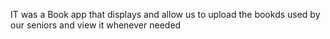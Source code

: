 IT was a Book app that displays and allow us to upload the bookds used by our seniors and view it whenever needed
